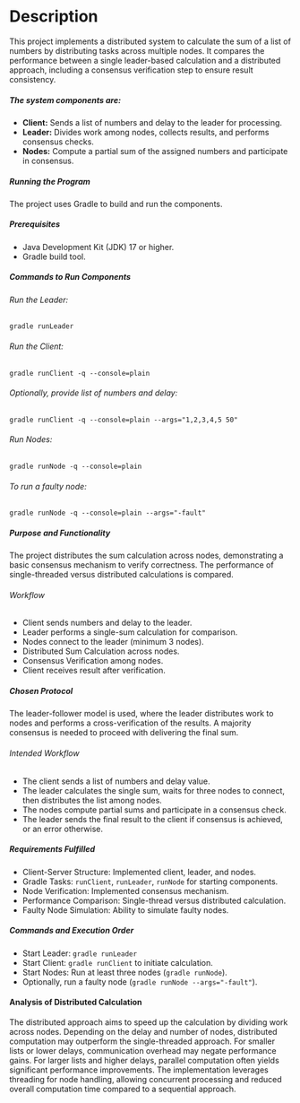 # Description
This project implements a distributed system to calculate the sum of a list of numbers by distributing tasks across multiple nodes. It compares the performance between a single leader-based calculation and a distributed approach, including a consensus verification step to ensure result consistency.

##### The system components are:
- **Client:** Sends a list of numbers and delay to the leader for processing.
- **Leader:** Divides work among nodes, collects results, and performs consensus checks.
- **Nodes:** Compute a partial sum of the assigned numbers and participate in consensus.

##### Running the Program
The project uses Gradle to build and run the components.

##### Prerequisites
- Java Development Kit (JDK) 17 or higher.
- Gradle build tool.

##### Commands to Run Components
###### Run the Leader:
``gradle runLeader``

###### Run the Client:
``gradle runClient -q --console=plain``

###### Optionally, provide list of numbers and delay:
``gradle runClient -q --console=plain --args="1,2,3,4,5 50"``

###### Run Nodes:
``gradle runNode -q --console=plain``

###### To run a faulty node:
``gradle runNode -q --console=plain --args="-fault"``

##### Purpose and Functionality
The project distributes the sum calculation across nodes, demonstrating a basic consensus mechanism to verify correctness. The performance of single-threaded versus distributed calculations is compared.

###### Workflow
- Client sends numbers and delay to the leader.
- Leader performs a single-sum calculation for comparison.
- Nodes connect to the leader (minimum 3 nodes).
- Distributed Sum Calculation across nodes.
- Consensus Verification among nodes.
- Client receives result after verification.

##### Chosen Protocol
The leader-follower model is used, where the leader distributes work to nodes and performs a cross-verification of the results. A majority consensus is needed to proceed with delivering the final sum.

###### Intended Workflow
- The client sends a list of numbers and delay value.
- The leader calculates the single sum, waits for three nodes to connect, then distributes the list among nodes.
- The nodes compute partial sums and participate in a consensus check.
- The leader sends the final result to the client if consensus is achieved, or an error otherwise.

##### Requirements Fulfilled
- Client-Server Structure: Implemented client, leader, and nodes.
- Gradle Tasks: `runClient`, `runLeader`, `runNode` for starting components.
- Node Verification: Implemented consensus mechanism.
- Performance Comparison: Single-thread versus distributed calculation.
- Faulty Node Simulation: Ability to simulate faulty nodes.

##### Commands and Execution Order
- Start Leader: `gradle runLeader`
- Start Client: `gradle runClient` to initiate calculation.
- Start Nodes: Run at least three nodes (`gradle runNode`).
- Optionally, run a faulty node (`gradle runNode --args="-fault"`).

#### Analysis of Distributed Calculation
The distributed approach aims to speed up the calculation by dividing work across nodes. Depending on the delay and number of nodes, distributed computation may outperform the single-threaded approach. For smaller lists or lower delays, communication overhead may negate performance gains. For larger lists and higher delays, parallel computation often yields significant performance improvements. The implementation leverages threading for node handling, allowing concurrent processing and reduced overall computation time compared to a sequential approach.